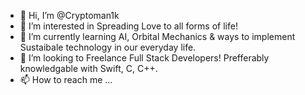- 👋 Hi, I’m @Cryptoman1k
- 👀 I’m interested in Spreading Love to all forms of life!
- 🌱 I’m currently learning AI, Orbital Mechanics & ways to implement Sustaibale technology in our everyday life.
- 💞️ I’m looking to Freelance Full Stack Developers! Prefferably knowledgable with Swift, C, C++.
- 📫 How to reach me ...

<!---
Cryptoman1k/Cryptoman1k is a ✨ special ✨ repository because its `README.md` (this file) appears on your GitHub profile.
You can click the Preview link to take a look at your changes.
--->
